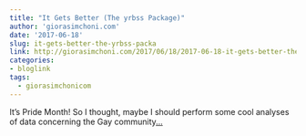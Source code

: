 ```yaml
---
title: "It Gets Better (The yrbss Package)"
author: 'giorasimchoni.com'
date: '2017-06-18'
slug: it-gets-better-the-yrbss-packa
link: http://giorasimchoni.com/2017/06/18/2017-06-18-it-gets-better-the-yrbss-package/
categories:
- bloglink
tags:
  - giorasimchonicom
---
```


It’s Pride Month! So I thought, maybe I should perform some cool analyses of data concerning the Gay community[... <i class="fas fa-external-link-alt"></i>](http://giorasimchoni.com/2017/06/18/2017-06-18-it-gets-better-the-yrbss-package/)

